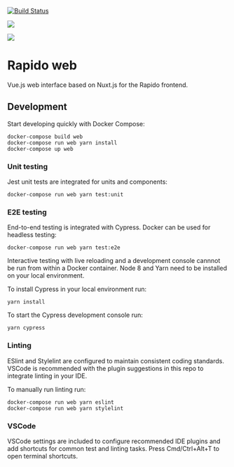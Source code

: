 [![Build Status](https://travis-ci.com/cgservices/rapido_web.svg?token=ZgTe7kdhPHKTsscs3BSm&branch=master)](https://travis-ci.com/cgservices/rapido_web)

<a href="https://codeclimate.com/repos/5c9b7f2ce7cd860258004a86/maintainability"><img src="https://api.codeclimate.com/v1/badges/e838b1710746bcd200e2/maintainability" /></a>

<a href="https://codeclimate.com/repos/5c9b7f2ce7cd860258004a86/test_coverage"><img src="https://api.codeclimate.com/v1/badges/e838b1710746bcd200e2/test_coverage" /></a>

# Rapido web

Vue.js web interface based on Nuxt.js for the Rapido frontend.

## Development
Start developing quickly with Docker Compose:

```
docker-compose build web
docker-compose run web yarn install
docker-compose up web
```

### Unit testing
Jest unit tests are integrated for units and components:
```
docker-compose run web yarn test:unit
```

### E2E testing
End-to-end testing is integrated with Cypress. Docker can be used for headless
testing:
```
docker-compose run web yarn test:e2e
```

Interactive testing with live reloading and a development console cannnot be
run from within a Docker container. Node 8 and Yarn need to be installed on
your local environment.

To install Cypress in your local environment run:
```
yarn install
```

To start the Cypress development console run:
```
yarn cypress
```

### Linting
ESlint and Stylelint are configured to maintain consistent coding standards.
VSCode is recommended with the plugin suggestions in this repo to integrate
linting in your IDE.

To manually run linting run:
```
docker-compose run web yarn eslint
docker-compose run web yarn stylelint
```

### VSCode
VSCode settings are included to configure recommended IDE plugins and add
shortcuts for common test and linting tasks. Press Cmd/Ctrl+Alt+T to open
terminal shortcuts.
